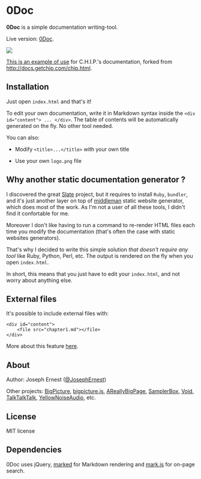 0Doc
=======

**0Doc** is a simple documentation writing-tool. 

Live version: [0Doc](https://josephernest.github.io/0Doc/).

[![](http://gget.it/rwx9ovzb/screenshot_500px.jpg)](https://josephernest.github.io/0Doc/)

[This is an example of use](https://josephernest.github.io/0Doc-chip) for C.H.I.P.'s documentation, forked from http://docs.getchip.com/chip.html.

Installation
----
Just open `index.html` and that's it!

To edit your own documentation, write it in Markdown syntax inside the `<div id="content"> ... </div>`. 
The table of contents will be automatically generated on the fly. No other tool needed.

You can also:

* Modify `<title>...</title>` with your own title

* Use your own `logo.png` file


Why another static documentation generator ?
----

I discovered the great [Slate](https://github.com/lord/slate) project, but it requires to install `Ruby`, `bundler`, and it's just another layer on top of [middleman](https://middlemanapp.com/) static website generator, which does most of the work. As I'm not a user of all these tools, I didn't find it confortable for me.

Moreover I don't like having to run a command to re-render HTML files each time you modify the documentation (that's often the case with static websites generators).

That's why I decided to write this simple solution *that doesn't require any tool* like Ruby, Python, Perl, etc. The output is rendered on the fly when you open `index.html`.

In short, this means that you just have to edit your `index.html`, and not worry about anything else.

External files
----

It's possible to include external files with:

    <div id="content">
        <file src="chapter1.md"></file>
    </div>
    
More about this feature [here](https://github.com/josephernest/0Doc/issues/3).

About
----
Author: Joseph Ernest ([@JosephErnest](https://twitter.com/JosephErnest))

Other projects: [BigPicture](http://bigpicture.bi), [bigpicture.js](https://github.com/josephernest/bigpicture.js), [AReallyBigPage](https://github.com/josephernest/AReallyBigPage), [SamplerBox](http://www.samplerbox.org), [Void](http://www.thisisvoid.org), [TalkTalkTalk](https://github.com/josephernest/TalkTalkTalk), [YellowNoiseAudio](http://www.yellownoiseaudio.com), etc.

License
----
MIT license


Dependencies
----

0Doc uses jQuery, [marked](https://github.com/chjj/marked) for Markdown rendering and [mark.js](https://markjs.io/) for on-page search.
